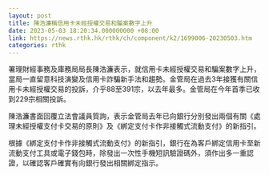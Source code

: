 ```yaml
---
layout: post
title: 陳浩濂稱信用卡未經授權交易和騙案數字上升
date: 2023-05-03 18:20:34.000000000 +08:00
link: https://news.rthk.hk/rthk/ch/component/k2/1699006-20230503.htm
categories: rthk
---
```


署理財經事務及庫務局局長陳浩濂表示，就信用卡未經授權交易和騙案數字上升，當局一直留意科技演變及信用卡詐騙新手法和趨勢。金管局在過去3年接獲有關信用卡未經授權交易的投訴，介乎88至391宗，以去年最多。金管局在今年首季已收到229宗相關投訴。

陳浩濂書面回覆立法會議員質詢，表示金管局去年已向銀行分別發出兩個有關《處理未經授權支付卡交易的原則》及《綁定支付卡作非接觸式流動支付》的新指引。

根據《綁定支付卡作非接觸式流動支付》的新指引，銀行在為客戶綁定信用卡至新流動支付工具或電子錢包時，除發出一次性手機短訊驗證碼外，須作出多一重認證，以確認客戶確實有向銀行發出相關綁定指示。
